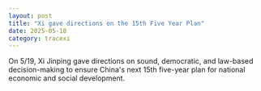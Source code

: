 ```yaml
---
layout: post
title: "Xi gave directions on the 15th Five Year Plan"
date: 2025-05-18
category: tracexi
---
```


On 5/19, Xi Jinping gave directions on sound, democratic, and law-based decision-making to ensure China's next 15th five-year plan for national economic and social development.